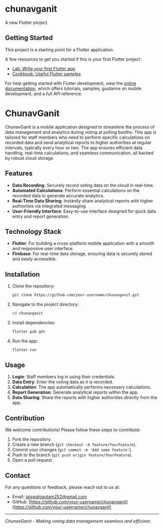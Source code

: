 # chunavganit

A new Flutter project.

## Getting Started

This project is a starting point for a Flutter application.

A few resources to get you started if this is your first Flutter project:

- [Lab: Write your first Flutter app](https://docs.flutter.dev/get-started/codelab)
- [Cookbook: Useful Flutter samples](https://docs.flutter.dev/cookbook)

For help getting started with Flutter development, view the
[online documentation](https://docs.flutter.dev/), which offers tutorials,
samples, guidance on mobile development, and a full API reference.


# ChunavGanit

ChunavGanit is a mobile application designed to streamline the process of data management and analytics during voting at polling booths. This app is tailored for staff members who need to perform specific calculations on recorded data and send analytical reports to higher authorities at regular intervals, typically every hour or two. The app ensures efficient data handling, real-time calculations, and seamless communication, all backed by robust cloud storage.

## Features

- **Data Recording**: Securely record voting data on the cloud in real-time.
- **Automated Calculations**: Perform essential calculations on the recorded data to generate accurate analytics.
- **Real-Time Data Sharing**: Instantly share analytical reports with higher authorities via integrated messaging.
- **User-Friendly Interface**: Easy-to-use interface designed for quick data entry and report generation.

## Technology Stack

- **Flutter**: For building a cross-platform mobile application with a smooth and responsive user interface.
- **Firebase**: For real-time data storage, ensuring data is securely stored and easily accessible.

## Installation

1. Clone the repository:
   ```sh
   git clone https://github.com/your-username/chunavganit.git
   ```

2. Navigate to the project directory:
   ```sh
   cd chunavganit
   ```

3. Install dependencies:
   ```sh
   flutter pub get
   ```

4. Run the app:
   ```sh
   flutter run
   ```

## Usage

1. **Login**: Staff members log in using their credentials.
2. **Data Entry**: Enter the voting data as it is recorded.
3. **Calculation**: The app automatically performs necessary calculations.
4. **Report Generation**: Generate analytical reports within the app.
5. **Data Sharing**: Share the reports with higher authorities directly from the app.

## Contribution

We welcome contributions! Please follow these steps to contribute:

1. Fork the repository.
2. Create a new branch (`git checkout -b feature/YourFeature`).
3. Commit your changes (`git commit -m 'Add some feature'`).
4. Push to the branch (`git push origin feature/YourFeature`).
5. Open a pull request.

## Contact

For any questions or feedback, please reach out to us at:
- Email: jaiswalgautam252@gmail.com
- GitHub: [https://github.com/your-username/chunavganit](https://github.com/your-username/chunavganit)

---

*ChunavGanit - Making voting data management seamless and efficient.*
